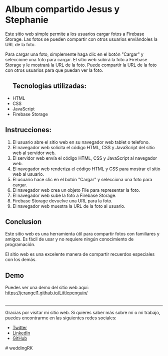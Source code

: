 <h1>Album compartido Jesus y Stephanie</h1>

<p>Este sitio web simple permite a los usuarios cargar fotos a Firebase Storage. Las fotos se pueden compartir con otros usuarios enviándoles la URL de la foto.</p>

<p>Para cargar una foto, simplemente haga clic en el botón "Cargar" y seleccione una foto para cargar. El sitio web subirá la foto a Firebase Storage y le mostrará la URL de la foto. Puede compartir la URL de la foto con otros usuarios para que puedan ver la foto.</p>

<ul>
<h2>Tecnologías utilizadas: </h2>

<li>HTML</li>
<li>CSS</li>
<li>JavaScript</li>
<li>Firebase Storage</li>
</ul>

<h2>Instrucciones:</h2>
<ol>

<li>El usuario abre el sitio web en su navegador web tablet o telefono.</li>
<li>El navegador web solicita el código HTML, CSS y JavaScript del sitio web al servidor web.</li>
<li>El servidor web envía el código HTML, CSS y JavaScript al navegador web.</li>
<li>El navegador web renderiza el código HTML y CSS para mostrar el sitio web al usuario.</li>
<li>El usuario hace clic en el botón "Cargar" y selecciona una foto para cargar.</li>
<li>El navegador web crea un objeto File para representar la foto.</li>
<li>El navegador web sube la foto a Firebase Storage.</li>
<li>Firebase Storage devuelve una URL para la foto.</li>
<li>El navegador web muestra la URL de la foto al usuario.</li>
</ol>

<h2>Conclusion</h2>
<p>Este sitio web es una herramienta útil para compartir fotos con familiares y amigos. Es fácil de usar y no requiere ningún conocimiento de programación.

El sitio web es una excelente manera de compartir recuerdos especiales con los demás.</p>


<h2>Demo</h2>

Puedes ver una demo del sitio web aquí: https://jerangel1.github.io/Littlepenguin/
<br><br>
<hr>
<footer>
  <p>
    Gracias por visitar mi sitio web. Si quieres saber más sobre mí o mi trabajo, puedes encontrarme en las siguientes redes sociales:
  </p>
  <ul>
    <li><a href="https://www.twitter.com/jerangel1">Twitter</a></li>
    <li><a href="https://www.linkedin.com/in/jerangel1/">LinkedIn</a></li>
    <li><a href="https://www.github.com/jerangel1/">GitHub</a></li>
  </ul>
  </footer>
#   w e d d i n g R K  
 